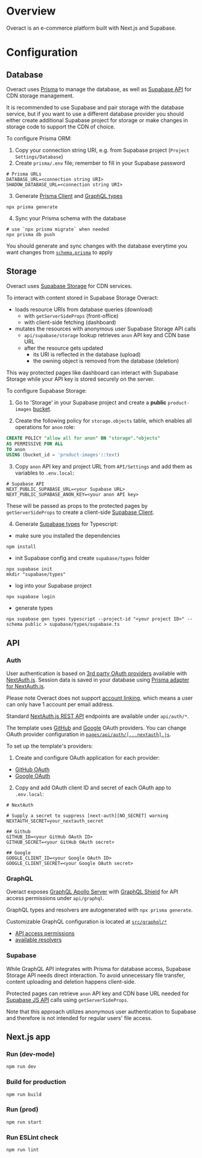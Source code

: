 # Overview
Overact is an e-commerce platform built with Next.js and Supabase.

# Configuration

## Database
Overact uses [Prisma](https://www.prisma.io/docs/getting-started) to manage the database, as well as [Supabase API](https://supabase.com/docs/reference/javascript/installing) for CDN storage management.

It is recommended to use Supabase and pair storage with the database service, but if you want to use a different database provider you should either create additional Supabase project for storage or make changes in storage code to support the CDN of choice.

To configure Prisma ORM:
1. Copy your connection string URI, e.g. from Supabase project (`Project Settings/Database`)
2. Create `prisma/.env` file; remember to fill in your Supabase password
```
# Prisma URLs
DATABASE_URL=<connection string URI>
SHADOW_DATABASE_URL=<connection string URI>
```
3. Generate [Prisma Client](https://www.prisma.io/docs/concepts/components/prisma-client) and [GraphQL types](https://prisma.typegraphql.com/docs/intro)
```
npx prisma generate
```
4. Sync your Prisma schema with the database
```
# use `npx prisma migrate` when needed
npx prisma db push
```

You should generate and sync changes with the database everytime you want changes from [`schema.prisma`](https://github.com/michal-kapala/overact/blob/main/prisma/schema.prisma) to apply

## Storage
Overact uses [Supabase Storage](https://supabase.com/docs/guides/storage) for CDN services.

To interact with content stored in Supabase Storage Overact:
- loads resource URIs from database queries (download)
    - with `getServerSideProps` (front-office)
    - with client-side fetching (dashboard)
- mutates the resources with anonymous user Supabase Storage API calls
    - `api/supabase/storage` lookup retrieves `anon` API key and CDN base URL
    - after the resource gets updated
        - its URI is reflected in the database (upload)
        - the owning object is removed from the database (deletion)

This way protected pages like dashboard can interact with Supabase Storage while your API key is stored securely on the server.

To configure Supabase Storage:

1. Go to 'Storage' in your Supabase project and create a **public** `product-images` [bucket](https://supabase.com/docs/guides/storage#buckets).

2. Create the following policy for `storage.objects` table, which enables all operations for `anon` role:

```sql
CREATE POLICY "allow all for anon" ON "storage"."objects"
AS PERMISSIVE FOR ALL
TO anon
USING (bucket_id = 'product-images'::text)
```
3. Copy `anon` API key and project URL from `API/Settings` and add them as variables to `.env.local`:
```
# Supabase API
NEXT_PUBLIC_SUPABASE_URL=<your Supabase URL>
NEXT_PUBLIC_SUPABASE_ANON_KEY=<your anon API key>
```
These will be passed as props to the protected pages by `getServerSideProps` to create a client-side [Supabase Client](https://github.com/supabase/supabase-js#usage).

4. Generate [Supabase types](https://supabase.com/docs/guides/api/generating-types) for Typescript:
- make sure you installed the dependencies
```
npm install
```
- init Supabase config and create `supabase/types` folder
```
npx supabase init
mkdir "supabase/types"
```
- log into your Supabase project
```
npx supabase login
```
- generate types
```
npx supabase gen types typescript --project-id "<your project ID>" --schema public > supabase/types/supabase.ts
```

## API

### Auth
User authentication is based on [3rd party OAuth providers](https://next-auth.js.org/providers/) available with [NextAuth.js](https://next-auth.js.org/getting-started/introduction). Session data is saved in your database using [Prisma adapter for NextAuth.js](https://next-auth.js.org/adapters/prisma).

Please note Overact does not support [account linking](https://github.com/nextauthjs/next-auth/discussions/2808), which means a user can only have 1 account per email address.

Standard [NextAuth.js REST API](https://next-auth.js.org/getting-started/rest-api) endpoints are available under `api/auth/*`.

The template uses [GitHub](https://next-auth.js.org/providers/github) and [Google](https://next-auth.js.org/providers/google) OAuth providers. You can change OAuth provider configuration in [`pages/api/auth/[...nextauth].js`](https://github.com/michal-kapala/overact/blob/main/pages/api/auth/%5B...nextauth%5D.js).

To set up the template's providers:
1. Create and configure OAuth application for each provider:
- [GitHub OAuth](https://docs.github.com/en/developers/apps/building-oauth-apps/creating-an-oauth-app)
- [Google OAuth](https://support.google.com/cloud/answer/6158849?hl=en)
2. Copy and add OAuth client ID and secret of each OAuth app to `.env.local`:
```
# NextAuth

# Supply a secret to suppress [next-auth][NO_SECRET] warning
NEXTAUTH_SECRET=your_nextauth_secret

## Github
GITHUB_ID=<your GitHub OAuth ID>
GITHUB_SECRET=<your GitHub OAuth secret>

## Google
GOOGLE_CLIENT_ID=<your Google OAuth ID>
GOOGLE_CLIENT_SECRET=<your Google OAuth secret>
```

### GraphQL
Overact exposes [GraphQL Apollo Server](https://www.apollographql.com/docs/) with [GraphQL Shield](https://the-guild.dev/graphql/shield) for API access permissions under `api/graphql`.

GraphQL types and resolvers are autogenerated with `npx prisma generate`.

Customizable GraphQL configuration is located at [`src/graphql/*`](https://github.com/michal-kapala/overact/tree/main/src/graphql)
- [API access permissions](https://github.com/michal-kapala/overact/blob/main/src/graphql/permissions.ts)
- [available resolvers](https://github.com/michal-kapala/overact/blob/main/src/graphql/resolvers.ts)

### Supabase
While GraphQL API integrates with Prisma for database access, Supabase Storage API needs direct interaction. To avoid unnecessary file transfer, content uploading and deletion happens client-side.

Protected pages can retrieve `anon` API key and CDN base URL needed for [Supabase JS API](https://supabase.com/docs/reference/javascript/introduction) calls using `getServerSideProps`.

Note that this approach utilizes anonymous user authentication to Supabase and therefore is not intended for regular users' file access.

## Next.js app

### Run (dev-mode)
```
npm run dev
```

### Build for production
```
npm run build
```

### Run (prod)
```
npm run start
```

### Run ESLint check
```
npm run lint
```
